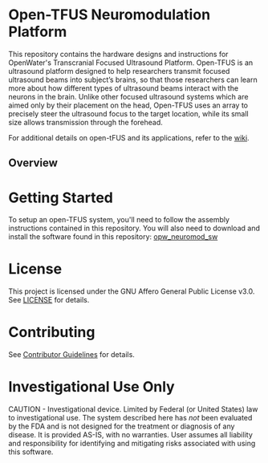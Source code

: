 # Open-TFUS Neuromodulation Platform
This repository contains the hardware designs and instructions for OpenWater's Transcranial Focused Ultrasound Platform. Open-TFUS is an ultrasound platform designed to help researchers transmit focused ultrasound beams into subject’s brains, so that those researchers can learn more about how different types of ultrasound beams interact with the neurons in the brain. Unlike other focused ultrasound systems which are aimed only by their placement on the head, Open-TFUS uses an array to precisely steer the ultrasound focus to the target location, while its small size allows transmission through the forehead.

For additional details on open-tFUS and its applications, refer to the [wiki](http://162.246.254.83/index.php/Neuromodulation).

## Overview
# Getting Started
To setup an open-TFUS system, you'll need to follow the assembly instructions contained in this repository. You will also need to download and install the software found in this repository: [opw_neuromod_sw](https://github.com/OpenwaterHealth/opw_neuromod_sw)

# License
This project is licensed under the GNU Affero General Public License v3.0. See [LICENSE](LICENSE) for details.

# Contributing
See [Contributor Guidelines](Contributor-Guidelines) for details.

# Investigational Use Only
CAUTION - Investigational device. Limited by Federal (or United States) law to investigational use. The system described here has *not* been evaluated by the FDA and is not designed for the treatment or diagnosis of any disease. It is provided AS-IS, with no warranties. User assumes all liability and responsibility for identifying and mitigating risks associated with using this software.
